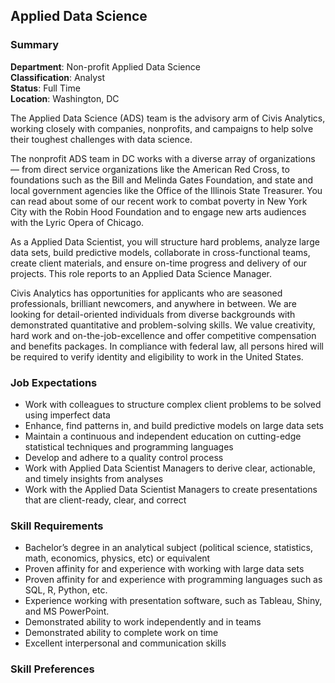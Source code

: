 ## Applied Data Science
### Summary
**Department**: Non-profit Applied Data Science
<br>
**Classification**: Analyst
<br>
**Status**: Full Time
<br>
**Location**: Washington, DC<br>

The Applied Data Science (ADS) team is the advisory arm of Civis Analytics, working closely with companies, nonprofits, and campaigns to help solve their toughest challenges with data science.

The nonprofit ADS team in DC works with a diverse array of organizations — from direct service organizations like the American Red Cross, to foundations such as the Bill and Melinda Gates Foundation, and state and local government agencies like the Office of the Illinois State Treasurer. You can read about some of our recent work to combat poverty in New York City with the Robin Hood Foundation and to engage new arts audiences with the Lyric Opera of Chicago.

As a Applied Data Scientist, you will structure hard problems, analyze large data sets, build predictive models, collaborate in cross-functional teams, create client materials, and ensure on-time progress and delivery of our projects. This role reports to an Applied Data Science Manager.

Civis Analytics has opportunities for applicants who are seasoned professionals, brilliant newcomers, and anywhere in between. We are looking for detail-oriented individuals from diverse backgrounds with demonstrated quantitative and problem-solving skills. We value creativity, hard work and on-the-job-excellence and offer competitive compensation and benefits packages. In compliance with federal law, all persons hired will be required to verify identity and eligibility to work in the United States.

### Job Expectations 
* Work with colleagues to structure complex client problems to be solved using imperfect data  
* Enhance, find patterns in, and build predictive models on large data sets  
* Maintain a continuous and independent education on cutting-edge statistical techniques and programming languages
* Develop and adhere to a quality control process  
* Work with Applied Data Scientist Managers to derive clear, actionable, and timely insights from analyses
* Work with the Applied Data Scientist Managers to create presentations that are client-ready, clear, and correct

### Skill Requirements
* Bachelor’s degree in an analytical subject (political science, statistics, math, economics, physics, etc) or equivalent
* Proven affinity for and experience with working with large data sets
* Proven affinity for and experience with programming languages such as SQL, R, Python, etc.
* Experience working with presentation software, such as Tableau, Shiny, and MS PowerPoint.
* Demonstrated ability to work independently and in teams
* Demonstrated ability to complete work on time
* Excellent interpersonal and communication skills  

### Skill Preferences
